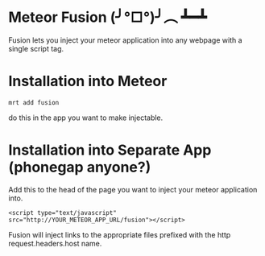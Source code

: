 Meteor Fusion (╯°□°)╯︵ ┻━┻
====================

Fusion lets you inject your meteor application into any webpage with a single script tag.

Installation into Meteor
============

```
mrt add fusion
```

do this in the app you want to make injectable.

Installation into Separate App (phonegap anyone?)
============

Add this to the head of the page you want to inject your meteor application into.

```
<script type="text/javascript" src="http://YOUR_METEOR_APP_URL/fusion"></script>
```

Fusion will inject links to the appropriate files prefixed with the http request.headers.host name.
